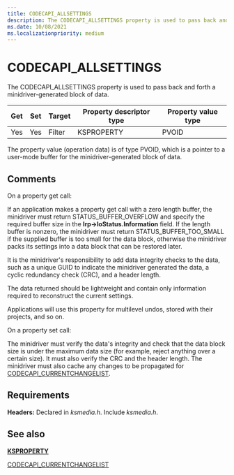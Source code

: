 ```yaml
---
title: CODECAPI_ALLSETTINGS
description: The CODECAPI_ALLSETTINGS property is used to pass back and forth a minidriver-generated block of data.
ms.date: 10/08/2021
ms.localizationpriority: medium
---
```


# CODECAPI_ALLSETTINGS

The CODECAPI_ALLSETTINGS property is used to pass back and forth a minidriver-generated block of data.

| Get | Set | Target | Property descriptor type | Property value type |
|--|--|--|--|--|
| Yes | Yes | Filter | KSPROPERTY | PVOID |

The property value (operation data) is of type PVOID, which is a pointer to a user-mode buffer for the minidriver-generated block of data.

## Comments

On a property get call:

If an application makes a property get call with a zero length buffer, the minidriver must return STATUS_BUFFER_OVERFLOW and specify the required buffer size in the **Irp->IoStatus.Information** field. If the length buffer is nonzero, the minidriver must return STATUS_BUFFER_TOO_SMALL if the supplied buffer is too small for the data block, otherwise the minidriver packs its settings into a data block that can be restored later.

It is the minidriver's responsibility to add data integrity checks to the data, such as a unique GUID to indicate the minidriver generated the data, a cyclic redundancy check (CRC), and a header length.

The data returned should be lightweight and contain only information required to reconstruct the current settings.

Applications will use this property for multilevel undos, stored with their projects, and so on.

On a property set call:

The minidriver must verify the data's integrity and check that the data block size is under the maximum data size (for example, reject anything over a certain size). It must also verify the CRC and the header length. The minidriver must also cache any changes to be propagated for [CODECAPI_CURRENTCHANGELIST](codecapi-currentchangelist.md).

## Requirements

**Headers:** Declared in *ksmedia.h*. Include *ksmedia.h*.

## See also

[**KSPROPERTY**](ksproperty-structure.md)

[CODECAPI_CURRENTCHANGELIST](codecapi-currentchangelist.md)
